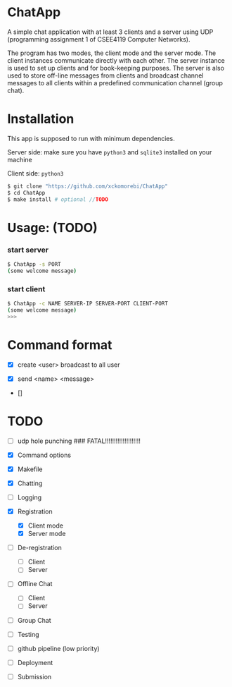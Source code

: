ChatApp
===

A simple chat application with at least 3 clients and a server using UDP (programming assignment 1 of CSEE4119 Computer Networks).

The program has two modes, the client mode and the server mode. The client instances communicate directly with each other. The server instance is used to set up clients and for book-keeping purposes.  The server is also used to store off-line messages  from clients and broadcast channel messages to all clients within a predefined communication channel (group chat).

Installation
===
This app is supposed to run with minimum dependencies.

Server side: make sure you have `python3` and `sqlite3` installed on your machine

Client side: `python3`

```bash
$ git clone "https://github.com/xckomorebi/ChatApp"
$ cd ChatApp
$ make install # optional //TODO
```

Usage: (TODO)
===
### start server
```bash
$ ChatApp -s PORT
(some welcome message)
```

### start client
```bash
$ ChatApp -c NAME SERVER-IP SERVER-PORT CLIENT-PORT
(some welcome message)
>>>
```

Command format
===
- [x] create \<user>
    broadcast to all user

- [x] send \<name> \<message>

- []


TODO
===

- [ ] udp hole punching ### FATAL!!!!!!!!!!!!!!!!!!!!

- [x] Command options
- [x] Makefile
- [x] Chatting
- [ ] Logging
- [x] Registration
  - [x] Client mode
  - [x] Server mode
- [ ] De-registration
  - [ ] Client
  - [ ] Server
- [ ] Offline Chat
  - [ ] Client
  - [ ] Server
- [ ] Group Chat
- [ ] Testing
- [ ] github pipeline (low priority)
- [ ] Deployment
- [ ] Submission